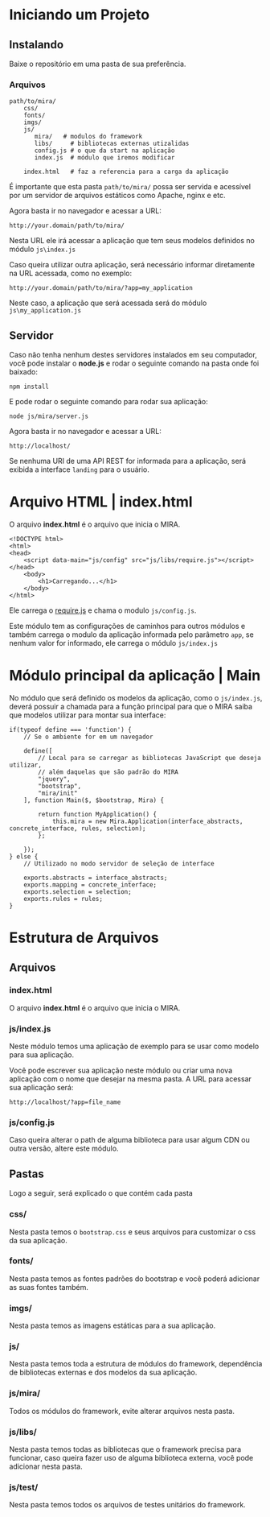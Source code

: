 # Iniciando um Projeto

## Instalando

Baixe o repositório em uma pasta de sua preferência.

### Arquivos

    path/to/mira/
        css/
        fonts/
        imgs/
        js/
           mira/   # modulos do framework
           libs/     # bibliotecas externas utizalidas
           config.js # o que da start na aplicação
           index.js  # módulo que iremos modificar

        index.html   # faz a referencia para a carga da aplicação

É importante que esta pasta `path/to/mira/` possa ser servida e acessível por um servidor de arquivos estáticos como Apache, nginx e etc.

Agora basta ir no navegador e acessar a URL:

    http://your.domain/path/to/mira/

Nesta URL ele irá acessar a aplicação que tem seus modelos definidos no módulo `js\index.js`

Caso queira utilizar outra aplicação, será necessário informar diretamente na URL acessada, como no exemplo:

    http://your.domain/path/to/mira/?app=my_application

Neste caso, a aplicação que será acessada será do módulo `js\my_application.js`

## Servidor

Caso não tenha nenhum destes servidores instalados em seu computador, você pode instalar o **node.js** e rodar o seguinte
comando na pasta onde foi baixado:

    npm install
    
E pode rodar o seguinte comando para rodar sua aplicação:

    node js/mira/server.js
    
Agora basta ir no navegador e acessar a URL:

    http://localhost/

Se nenhuma URI de uma API REST for informada para a aplicação, será exibida a interface `landing` para o usuário.

# Arquivo HTML | index.html

O arquivo **index.html** é o arquivo que inicia o MIRA.

    <!DOCTYPE html>
    <html>
    <head>
        <script data-main="js/config" src="js/libs/require.js"></script>
    </head>
        <body>
            <h1>Carregando...</h1>
        </body>
    </html>

Ele carrega o [require.js](http://requirejs.org) e chama o modulo `js/config.js`.

Este módulo tem as configurações de caminhos para outros módulos e também carrega o modulo da aplicação informada pelo
parâmetro `app`, se nenhum valor for informado, ele carrega o módulo `js/index.js`

# Módulo principal da aplicação | Main

No módulo que será definido os modelos da aplicação, como o `js/index.js`, deverá possuir a chamada para a função principal
para que o MIRA saiba que modelos utilizar para montar sua interface:

    if(typeof define === 'function') {
        // Se o ambiente for em um navegador

        define([
            // Local para se carregar as bibliotecas JavaScript que deseja utilizar,
            // além daquelas que são padrão do MIRA
            "jquery",
            "bootstrap",
            "mira/init"
        ], function Main($, $bootstrap, Mira) {

            return function MyApplication() {
                this.mira = new Mira.Application(interface_abstracts, concrete_interface, rules, selection);
            };

        });
    } else {
        // Utilizado no modo servidor de seleção de interface

        exports.abstracts = interface_abstracts;
        exports.mapping = concrete_interface;
        exports.selection = selection;
        exports.rules = rules;
    }

# Estrutura de Arquivos

## Arquivos

### index.html

O arquivo **index.html** é o arquivo que inicia o MIRA.

### js/index.js

Neste módulo temos uma aplicação de exemplo para se usar como modelo para sua aplicação.

Você pode escrever sua aplicação neste módulo ou criar uma nova aplicação com o nome que desejar na mesma pasta.
A URL para acessar sua aplicação será:

    http://localhost/?app=file_name

### js/config.js
           
Caso queira alterar o path de alguma biblioteca para usar algum CDN ou outra versão, altere este módulo.

## Pastas

Logo a seguir, será explicado o que contém cada pasta

### css/

Nesta pasta temos o `bootstrap.css` e seus arquivos para customizar o css da sua aplicação.

### fonts/

Nesta pasta temos as fontes padrões do bootstrap e você poderá adicionar as suas fontes também.

### imgs/

Nesta pasta temos as imagens estáticas para a sua aplicação.

### js/

Nesta pasta temos toda a estrutura de módulos do framework, dependência de bibliotecas externas e dos modelos da sua aplicação.

### js/mira/

Todos os módulos do framework, evite alterar arquivos nesta pasta.

### js/libs/

Nesta pasta temos todas as bibliotecas que o framework precisa para funcionar, caso queira fazer uso de alguma biblioteca externa, você pode adicionar nesta pasta.

### js/test/

Nesta pasta temos todos os arquivos de testes unitários do framework.
